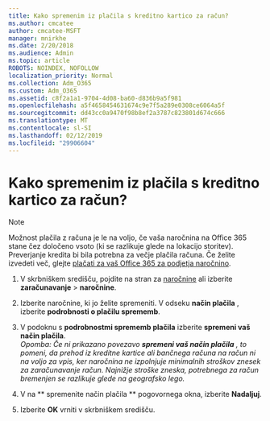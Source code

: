 ```yaml
---
title: Kako spremenim iz plačila s kreditno kartico za račun?
ms.author: cmcatee
author: cmcatee-MSFT
manager: mnirkhe
ms.date: 2/20/2018
ms.audience: Admin
ms.topic: article
ROBOTS: NOINDEX, NOFOLLOW
localization_priority: Normal
ms.collection: Adm_O365
ms.custom: Adm_O365
ms.assetid: c8f2a1a1-9704-4d08-ba60-d836b9a5f981
ms.openlocfilehash: a5f4658454631674c9e7f5a289e0308ce6064a5f
ms.sourcegitcommit: dd43cc0a9470f98b8ef2a3787c823801d674c666
ms.translationtype: MT
ms.contentlocale: sl-SI
ms.lasthandoff: 02/12/2019
ms.locfileid: "29906604"
---
```

# <a name="how-do-i-change-from-credit-card-payments-to-invoice"></a>Kako spremenim iz plačila s kreditno kartico za račun?

> [!NOTE]
> Možnost plačila z računa je le na voljo, če vaša naročnina na Office 365 stane čez določeno vsoto (ki se razlikuje glede na lokacijo storitev). Preverjanje kredita bi bila potrebna za večje plačila računa. Če želite izvedeti več, glejte [plačati za vaš Office 365 za podjetja naročnino](https://support.office.com/article/734f4aab-df2d-4e9b-8cb1-691910bde216). 
  
1. V skrbniškem središču, pojdite na stran za [naročnine](https://go.microsoft.com/fwlink/p/?linkid=842054) ali izberite **zaračunavanje** \> **naročnine**.
    
2. Izberite naročnine, ki jo želite spremeniti. V odseku **način plačila** , izberite **podrobnosti o plačilu sprememb**.
    
3. V podoknu s **podrobnostmi sprememb plačila** izberite **spremeni vaš način plačila**.
<br>*Opomba: Če ni prikazano povezavo **spremeni vaš način plačila** , to pomeni, da prehod iz kreditne kartice ali bančnega računa na račun ni na voljo za vpis, ker naročnina ne izpolnjuje minimalnih stroškov znesek za zaračunavanje račun. Najnižje stroške zneska, potrebnega za račun bremenjen se razlikuje glede na geografsko lego.*
  
4. V na ** spremenite način plačila ** pogovornega okna, izberite **Nadaljuj**.
    
5. Izberite **OK** vrniti v skrbniškem središču. 
   